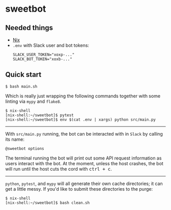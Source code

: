 # sweetbot

Needed things
---
  * [Nix](https://nixos.org/nix/)
  * `.env` with Slack user and bot tokens:
    ```
    SLACK_USER_TOKEN="xoxp-..."
    SLACK_BOT_TOKEN="xoxb-..."
    ```

Quick start
---
```
$ bash main.sh
```
Which is really just wrapping the following commands together with some linting via `mypy` and `flake8`.
```
$ nix-shell
[nix-shell:~/sweetbot]$ pytest
[nix-shell:~/sweetbot]$ env $(cat .env | xargs) python src/main.py
```

---
With `src/main.py` running, the bot can be interacted with in `Slack` by calling its name:
```slack
@sweetbot options
```
The terminal running the bot will print out some API request information as users interact with the bot. At the moment, unless the host crashes, the bot will run until the host cuts the cord with <kbd>ctrl + c</kbd>.

---
`python`, `pytest`, and `mypy` will all generate their own cache directories; it can get a little messy. If you'd like to submit these directories to the purge:
```
$ nix-shell
[nix-shell:~/sweetbot]$ bash clean.sh
```
